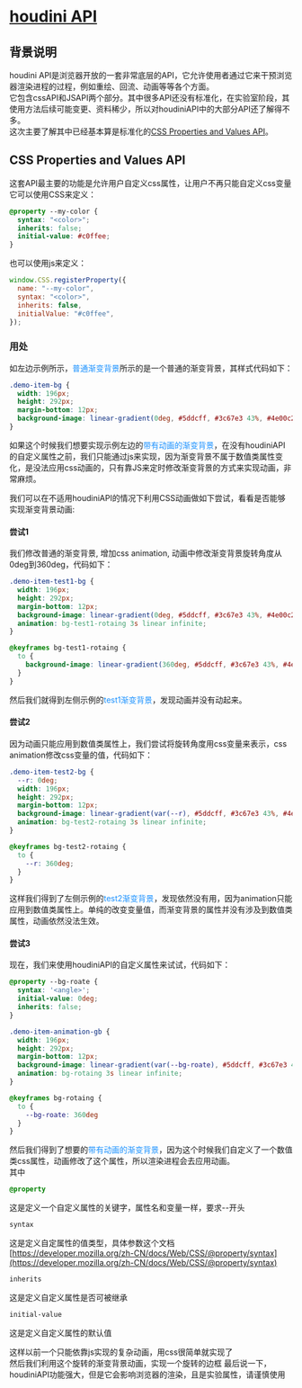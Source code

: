 # [houdini API](https://developer.mozilla.org/zh-CN/docs/Web/API/Houdini_APIs)

## 背景说明

houdini API是浏览器开放的一套非常底层的API，它允许使用者通过它来干预浏览器渲染进程的过程，例如重绘、回流、动画等等各个方面。  
它包含cssAPI和JSAPI两个部分。其中很多API还没有标准化，在实验室阶段，其使用方法后续可能变更、资料稀少，所以对houdiniAPI中的大部分API还了解得不多。  
这次主要了解其中已经基本算是标准化的[CSS Properties and Values API](https://developer.mozilla.org/zh-CN/docs/Web/API/CSS_Properties_and_Values_API)。

## CSS Properties and Values API

这套API最主要的功能是允许用户自定义css属性，让用户不再只能自定义css变量  
它可以使用CSS来定义：

```css
@property --my-color {
  syntax: "<color>";
  inherits: false;
  initial-value: #c0ffee;
}
```

也可以使用js来定义：

```js
window.CSS.registerProperty({
  name: "--my-color",
  syntax: "<color>",
  inherits: false,
  initialValue: "#c0ffee",
});
```

### 用处

如左边示例所示，<font color=#1890ff>普通渐变背景</font>所示的是一个普通的渐变背景，其样式代码如下：

```css
.demo-item-bg {
  width: 196px;
  height: 292px;
  margin-bottom: 12px;
  background-image: linear-gradient(0deg, #5ddcff, #3c67e3 43%, #4e00c2);
}
```

如果这个时候我们想要实现示例左边的<font color=#1890ff>带有动画的渐变背景</font>，在没有houdiniAPI的自定义属性之前，我们只能通过js来实现，因为渐变背景不属于数值类属性变化，是没法应用css动画的，只有靠JS来定时修改渐变背景的方式来实现动画，非常麻烦。


我们可以在不适用houdiniAPI的情况下利用CSS动画做如下尝试，看看是否能够实现渐变背景动画:  

#### 尝试1

我们修改普通的渐变背景, 增加css animation, 动画中修改渐变背景旋转角度从0deg到360deg，代码如下：

```css
.demo-item-test1-bg {
  width: 196px;
  height: 292px;
  margin-bottom: 12px;
  background-image: linear-gradient(0deg, #5ddcff, #3c67e3 43%, #4e00c2);
  animation: bg-test1-rotaing 3s linear infinite;
}

@keyframes bg-test1-rotaing {
  to {
    background-image: linear-gradient(360deg, #5ddcff, #3c67e3 43%, #4e00c2);
  }
}
```

然后我们就得到左侧示例的<font color=#1890ff>test1渐变背景</font>，发现动画并没有动起来。

#### 尝试2

因为动画只能应用到数值类属性上，我们尝试将旋转角度用css变量来表示，css animation修改css变量的值，代码如下：

```css
.demo-item-test2-bg {
  --r: 0deg;
  width: 196px;
  height: 292px;
  margin-bottom: 12px;
  background-image: linear-gradient(var(--r), #5ddcff, #3c67e3 43%, #4e00c2);
  animation: bg-test2-rotaing 3s linear infinite;
}

@keyframes bg-test2-rotaing {
  to {
    --r: 360deg;
  }
}
```

这样我们得到了左侧示例的<font color=#1890ff>test2渐变背景</font>，发现依然没有用，因为animation只能应用到数值类属性上。单纯的改变变量值，而渐变背景的属性并没有涉及到数值类属性，动画依然没法生效。

#### 尝试3

现在，我们来使用houdiniAPI的自定义属性来试试，代码如下：

```css
@property --bg-roate {
  syntax: '<angle>';
  initial-value: 0deg;
  inherits: false;
}

.demo-item-animation-gb {
  width: 196px;
  height: 292px;
  margin-bottom: 12px;
  background-image: linear-gradient(var(--bg-roate), #5ddcff, #3c67e3 43%, #4e00c2);
  animation: bg-rotaing 3s linear infinite;
}

@keyframes bg-rotaing {
  to {
    --bg-roate: 360deg
  }
}
```

然后我们得到了想要的<font color=#1890ff>带有动画的渐变背景</font>，因为这个时候我们自定义了一个数值类css属性，动画修改了这个属性，所以渲染进程会去应用动画。  
其中

```css
@property
```

这是定义一个自定义属性的关键字，属性名和变量一样，要求--开头

```css
syntax
```

这是定义自定属性的值类型，具体参数这个文档[https://developer.mozilla.org/zh-CN/docs/Web/CSS/@property/syntax](https://developer.mozilla.org/zh-CN/docs/Web/CSS/@property/syntax)

```css
inherits
```

这是定义自定义属性是否可被继承

```css
initial-value
```

这是定义自定义属性的默认值

这样以前一个只能依靠js实现的复杂动画，用css很简单就实现了  
然后我们利用这个旋转的渐变背景动画，实现一个旋转的边框
最后说一下，houdiniAPI功能强大，但是它会影响浏览器的渲染，且是实验属性，请谨慎使用

